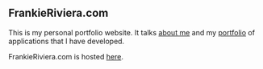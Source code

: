 
## FrankieRiviera.com

This is my personal portfolio website. It talks [about me](https://frankieriviera.com/about) and my [portfolio](https://frankieriviera.com/portfolio) of applications that I have developed.<br>

FrankieRiviera.com is hosted [here](https://frankieriviera.com/).





